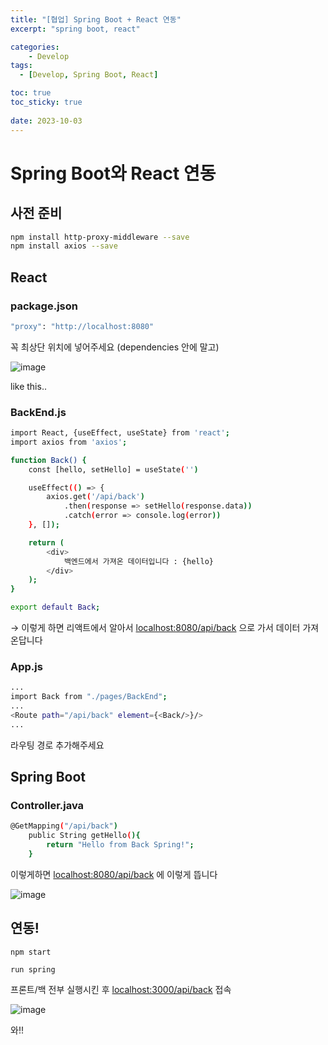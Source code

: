 ```yaml
---
title: "[협업] Spring Boot + React 연동"
excerpt: "spring boot, react"

categories:
    - Develop
tags:
  - [Develop, Spring Boot, React]

toc: true
toc_sticky: true
 
date: 2023-10-03
---
```



# Spring Boot와 React 연동

## 사전 준비

```bash
npm install http-proxy-middleware --save
npm install axios --save
```

## React

### package.json

```bash
"proxy": "http://localhost:8080"
```

꼭 최상단 위치에 넣어주세요 (dependencies 안에 말고)

![image](https://github.com/ssoxong/ssoxong.github.io/assets/112956015/22e3a9f0-2f2c-447e-a431-8589cf8c2804)

like this..

### BackEnd.js

```bash
import React, {useEffect, useState} from 'react';
import axios from 'axios';

function Back() {
    const [hello, setHello] = useState('')

    useEffect(() => {
        axios.get('/api/back')
            .then(response => setHello(response.data))
            .catch(error => console.log(error))
    }, []);

    return (
        <div>
            백엔드에서 가져온 데이터입니다 : {hello}
        </div>
    );
}

export default Back;
```

→ 이렇게 하면 리액트에서 알아서 [localhost:8080/api/back](http://localhost:8080/api/back으로) 으로 가서 데이터 가져온답니다

### App.js

```bash
...
import Back from "./pages/BackEnd";
...
<Route path="/api/back" element={<Back/>}/>
...
```

라우팅 경로 추가해주세요

## Spring Boot

### Controller.java

```bash
@GetMapping("/api/back")
    public String getHello(){
        return "Hello from Back Spring!";
    }
```

이렇게하면 [localhost:8080/api/back](http://localhost:8080/api/back에) 에 이렇게 뜹니다

![image](https://github.com/ssoxong/ssoxong.github.io/assets/112956015/4894f1cd-2f2c-4732-9807-f20c5204b64a)

## 연동!

`npm start`

`run spring`

프론트/백 전부 실행시킨 후 [localhost:3000/api/back](http://localhost:3000/api/back) 접속

![image](https://github.com/ssoxong/ssoxong.github.io/assets/112956015/724f0305-3500-460f-93b4-87ec0fb7d966)

와!!